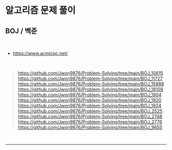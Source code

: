 # 알고리즘 문제 풀이



## BOJ / 백준

<br/>

* https://www.acmicpc.net/

<br/>

> https://github.com/Jwon9876/Problem-Solving/tree/main/BOJ_10815
> https://github.com/Jwon9876/Problem-Solving/tree/main/BOJ_11727
> https://github.com/Jwon9876/Problem-Solving/tree/main/BOJ_15988
> https://github.com/Jwon9876/Problem-Solving/tree/main/BOJ_18108
> https://github.com/Jwon9876/Problem-Solving/tree/main/BOJ_1904
> https://github.com/Jwon9876/Problem-Solving/tree/main/BOJ_1920
> https://github.com/Jwon9876/Problem-Solving/tree/main/BOJ_1924
> https://github.com/Jwon9876/Problem-Solving/tree/main/BOJ_2525
> https://github.com/Jwon9876/Problem-Solving/tree/main/BOJ_2748
> https://github.com/Jwon9876/Problem-Solving/tree/main/BOJ_2776
> https://github.com/Jwon9876/Problem-Solving/tree/main/BOJ_9655


<br/>
<hr/>